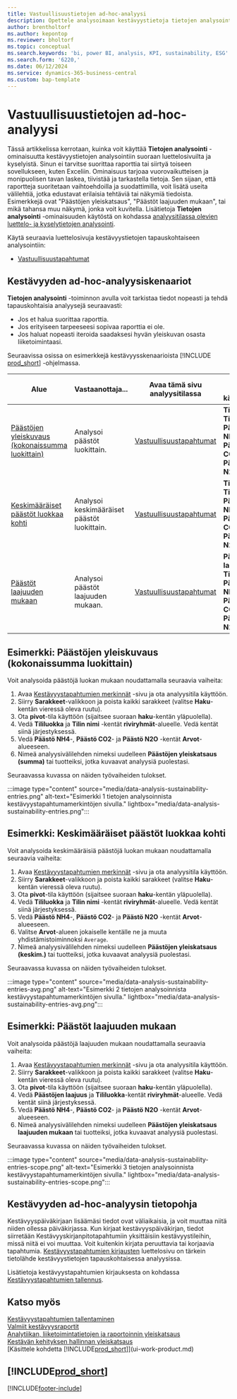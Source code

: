 ```yaml
---
title: Vastuullisuustietojen ad-hoc-analyysi
description: Opettele analysoimaan kestävyystietoja tietojen analysointitilan avulla.
author: brentholtorf
ms.author: kepontop
ms.reviewer: bholtorf
ms.topic: conceptual
ms.search.keywords: 'bi, power BI, analysis, KPI, sustainability, ESG'
ms.search.form: '6220,'
ms.date: 06/12/2024
ms.service: dynamics-365-business-central
ms.custom: bap-template
---
```


# Vastuullisuustietojen ad-hoc-analyysi

Tässä artikkelissa kerrotaan, kuinka voit käyttää **Tietojen analysointi** -ominaisuutta kestävyystietojen analysointiin suoraan luettelosivuilta ja kyselyistä. Sinun ei tarvitse suorittaa raporttia tai siirtyä toiseen sovellukseen, kuten Exceliin. Ominaisuus tarjoaa vuorovaikutteisen ja monipuolisen tavan laskea, tiivistää ja tarkastella tietoja. Sen sijaan, että raportteja suoritetaan vaihtoehdoilla ja suodattimilla, voit lisätä useita välilehtiä, jotka edustavat erilaisia tehtäviä tai näkymiä tiedoista. Esimerkkejä ovat "Päästöjen yleiskatsaus", "Päästöt laajuuden mukaan", tai mikä tahansa muu näkymä, jonka voit kuvitella. Lisätietoja **Tietojen analysointi** -ominaisuuden käytöstä on kohdassa [analyysitilassa olevien luettelo- ja kyselytietojen analysointi](analysis-mode.md).

Käytä seuraavia luettelosivuja kestävyystietojen tapauskohtaiseen analysointiin:

- [Vastuullisuustapahtumat](https://businesscentral.dynamics.com/?page=6220)

## Kestävyyden ad-hoc-analyysiskenaariot

**Tietojen analysointi** -toiminnon avulla voit tarkistaa tiedot nopeasti ja tehdä tapauskohtaisia analyysejä seuraavasti:

- Jos et halua suorittaa raporttia.
- Jos erityiseen tarpeeseesi sopivaa raporttia ei ole.
- Jos haluat nopeasti iteroida saadaksesi hyvän yleiskuvan osasta liiketoimintaasi.

Seuraavissa osissa on esimerkkejä kestävyysskenaarioista [!INCLUDE [prod_short](includes/prod_short.md)] -ohjelmassa.

| Alue | Vastaanottaja... | Avaa tämä sivu analyysitilassa | Näiden kenttien käyttäminen |
| ---- | ----- | ------------------------------- |------------------- |
| [Päästöjen yleiskuvaus (kokonaissumma luokittain)](#example-emission-overview-sum-by-category) | Analysoi päästöt luokittain. | [Vastuullisuustapahtumat](https://businesscentral.dynamics.com/?page=6220) | **Tililuokka**, **Tilin nimi**, **Päästöjen NH4**, **Päästöjen CO2** ja **Päästöjen N2O**.|
| [Keskimääräiset päästöt luokkaa kohti](#example-average-emissions-by-category) | Analysoi keskimääräiset päästöt luokittain. | [Vastuullisuustapahtumat](https://businesscentral.dynamics.com/?page=6220) | **Tililuokka**, **Tilin nimi**, **Päästöjen NH4**, **Päästöjen CO2** ja **Päästöjen N2O**.|
| [Päästöt laajuuden mukaan](#example-emissions-by-scope) | Analysoi päästöt laajuuden mukaan. | [Vastuullisuustapahtumat](https://businesscentral.dynamics.com/?page=6220) | **Päästöjen laajuus**, **Tililuokka**, **Päästöjen NH4**, **Päästöjen CO2** ja **Päästöjen N2O**.|

## Esimerkki: Päästöjen yleiskuvaus (kokonaissumma luokittain)

Voit analysoida päästöjä luokan mukaan noudattamalla seuraavia vaiheita:

1. Avaa [Kestävyystapahtumien merkinnät](https://businesscentral.dynamics.com/?page=6220) -sivu ja ota analyysitila käyttöön.
1. Siirry **Sarakkeet**-valikkoon ja poista kaikki sarakkeet (valitse **Haku**-kentän vieressä oleva ruutu).
1. Ota **pivot**-tila käyttöön (sijaitsee suoraan **haku**-kentän yläpuolella).
1. Vedä **Tililuokka** ja **Tilin nimi** -kentät **riviryhmät**-alueelle. Vedä kentät siinä järjestyksessä.
1. Vedä **Päästö NH4**-, **Päästö CO2**- ja **Päästö N2O** -kentät **Arvot**-alueeseen.
1. Nimeä analyysivälilehden nimeksi uudelleen **Päästöjen yleiskatsaus (summa)** tai tuotteiksi, jotka kuvaavat analyysiä puolestasi.

Seuraavassa kuvassa on näiden työvaiheiden tulokset.

:::image type="content" source="media/data-analysis-sustainability-entries.png" alt-text="Esimerkki 1 tietojen analysoinnista kestävyystapahtumamerkintöjen sivulla." lightbox="media/data-analysis-sustainability-entries.png":::

## Esimerkki: Keskimääräiset päästöt luokkaa kohti

Voit analysoida keskimääräisiä päästöjä luokan mukaan noudattamalla seuraavia vaiheita:

1. Avaa [Kestävyystapahtumien merkinnät](https://businesscentral.dynamics.com/?page=6220) -sivu ja ota analyysitila käyttöön.
1. Siirry **Sarakkeet**-valikkoon ja poista kaikki sarakkeet (valitse **Haku**-kentän vieressä oleva ruutu).
1. Ota **pivot**-tila käyttöön (sijaitsee suoraan **haku**-kentän yläpuolella).
1. Vedä **Tililuokka** ja **Tilin nimi** -kentät **riviryhmät**-alueelle. Vedä kentät siinä järjestyksessä.
1. Vedä **Päästö NH4**-, **Päästö CO2**- ja **Päästö N2O** -kentät **Arvot**-alueeseen.
1. Valitse **Arvot**-alueen jokaiselle kentälle ne ja muuta yhdistämistoiminnoksi `Average`.
1. Nimeä analyysivälilehden nimeksi uudelleen **Päästöjen yleiskatsaus (keskim.)** tai tuotteiksi, jotka kuvaavat analyysiä puolestasi.

Seuraavassa kuvassa on näiden työvaiheiden tulokset.

:::image type="content" source="media/data-analysis-sustainability-entries-avg.png" alt-text="Esimerkki 2 tietojen analysoinnista kestävyystapahtumamerkintöjen sivulla." lightbox="media/data-analysis-sustainability-entries-avg.png":::

## Esimerkki: Päästöt laajuuden mukaan

Voit analysoida päästöjä laajuuden mukaan noudattamalla seuraavia vaiheita:

1. Avaa [Kestävyystapahtumien merkinnät](https://businesscentral.dynamics.com/?page=6220) -sivu ja ota analyysitila käyttöön.
1. Siirry **Sarakkeet**-valikkoon ja poista kaikki sarakkeet (valitse **Haku**-kentän vieressä oleva ruutu).
1. Ota **pivot**-tila käyttöön (sijaitsee suoraan **haku**-kentän yläpuolella).
1. Vedä **Päästöjen laajuus** ja **Tililuokka**-kentät **riviryhmät**-alueelle. Vedä kentät siinä järjestyksessä.
1. Vedä **Päästö NH4**-, **Päästö CO2**- ja **Päästö N2O** -kentät **Arvot**-alueeseen.
1. Nimeä analyysivälilehden nimeksi uudelleen **Päästöjen yleiskatsaus laajuuden mukaan** tai tuotteiksi, jotka kuvaavat analyysiä puolestasi.

Seuraavassa kuvassa on näiden työvaiheiden tulokset.

:::image type="content" source="media/data-analysis-sustainability-entries-scope.png" alt-text="Esimerkki 3 tietojen analysoinnista kestävyystapahtumamerkintöjen sivulla." lightbox="media/data-analysis-sustainability-entries-scope.png":::

## Kestävyyden ad-hoc-analyysin tietopohja

Kestävyyspäiväkirjaan lisäämäsi tiedot ovat väliaikaisia, ja voit muuttaa niitä niiden ollessa päiväkirjassa. Kun kirjaat kestävyyspäiväkirjan, tiedot siirretään Kestävyyskirjanpitotapahtumiin yksittäisiin kestävyystileihin, missä niitä ei voi muuttaa. Voit kuitenkin kirjata peruuttavia tai korjaavia tapahtumia. [Kestävyystapahtumien kirjausten](https://businesscentral.dynamics.com/?page=6220) luettelosivu on tärkein tietolähde kestävyystietojen tapauskohtaisessa analyysissa.

Lisätietoja kestävyystapahtumien kirjauksesta on kohdassa [Kestävyystapahtumien tallennus](finance-sustainability-journal.md).

## Katso myös

[Kestävyystapahtumien tallentaminen](finance-sustainability-journal.md)  
[Valmiit kestävyysraportit](sustainability-reports.md)   
[Analytiikan, liiketoimintatietojen ja raportoinnin yleiskatsaus](reports-bi-reporting.md)  
[Kestävän kehityksen hallinnan yleiskatsaus](finance-manage-sustainability.md)   
[Käsittele kohdetta [!INCLUDE[prod_short](includes/prod_short.md)]](ui-work-product.md)  

## [!INCLUDE[prod_short](includes/free_trial_md.md)]  

[!INCLUDE[footer-include](includes/footer-banner.md)]
